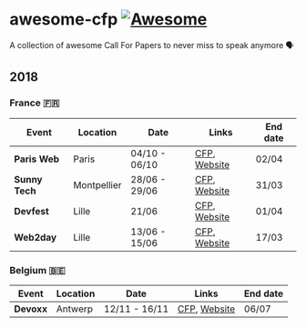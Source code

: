 # awesome-cfp [![Awesome](https://cdn.rawgit.com/sindresorhus/awesome/d7305f38d29fed78fa85652e3a63e154dd8e8829/media/badge.svg)](https://github.com/sindresorhus/awesome)
A collection of awesome Call For Papers to never miss to speak anymore 🗣

## 2018

### France 🇫🇷

| Event | Location | Date | Links | End date
| --- | --- | --- | --- | --- |
| **Paris Web** | Paris | 04/10 - 06/10 | [CFP](https://appel-orateurs.paris-web.fr/), [Website](https://www.paris-web.fr/) | 02/04
| **Sunny Tech** | Montpellier | 28/06 - 29/06 | [CFP](https://sunnytech.cfp.io/), [Website](https://sunny-tech.io/) | 31/03
| **Devfest** | Lille | 21/06 | [CFP](https://devfestlille.cfp.io/), [Website](https://devfest.gdglille.org/) | 01/04
| **Web2day** | Lille | 13/06 - 15/06 | [CFP](https://web2day.cfp.io/), [Website](https://web2day.co/) | 17/03

### Belgium 🇧🇪


| Event | Location | Date | Links | End date
| --- | --- | --- | --- | --- |
| **Devoxx** | Antwerp | 12/11 - 16/11 | [CFP](https://dvbe18.confinabox.com/), [Website](https://devoxx.be/) | 06/07
